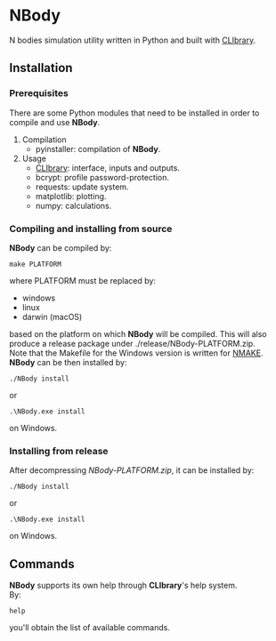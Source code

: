 # NBody

N bodies simulation utility written in Python and built with [CLIbrary](https://github.com/diantonioandrea/CLIbrary).

## Installation

### Prerequisites

There are some Python modules that need to be installed in order to compile and use **NBody**.

1. Compilation
	* pyinstaller: compilation of **NBody**.
2. Usage
	* [CLIbrary](https://github.com/diantonioandrea/CLIbrary): interface, inputs and outputs.
	* bcrypt: profile password-protection.
	* requests: update system.
	* matplotlib: plotting.
	* numpy: calculations.

### Compiling and installing from source

**NBody** can be compiled by:

	make PLATFORM

where PLATFORM must be replaced by:

* windows
* linux
* darwin (macOS)

based on the platform on which **NBody** will be compiled. This will also produce a release package under ./release/NBody-PLATFORM.zip.  
Note that the Makefile for the Windows version is written for [NMAKE](https://learn.microsoft.com/en-gb/cpp/build/reference/nmake-reference?view=msvc-170).  
**NBody** can be then installed by:

	./NBody install

or

	.\NBody.exe install

on Windows.
	
### Installing from release

After decompressing *NBody-PLATFORM.zip*, it can be installed by:

	./NBody install

or

	.\NBody.exe install

on Windows.

## Commands

**NBody** supports its own help through **CLIbrary**'s help system.  
By:

	help

you'll obtain the list of available commands.
